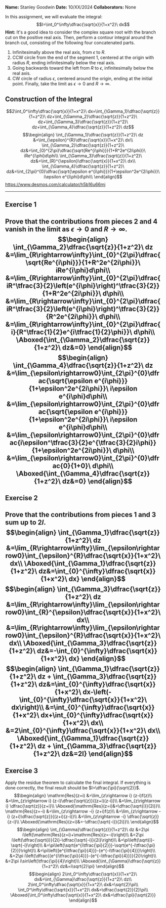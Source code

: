 **Name:** Stanley Goodwin
**Date:** 10/XX/2024
**Collaborators:** None

In this assignment, we will evaluate the integral:
$$I=\int_0^\infty\dfrac{\sqrt{x}}{1+x^2}\ dx$$
**Hint:** It's a good idea to consider the complex square root with the branch cut on the positive real axis. Then, perform a contour integral around the branch cut, consisting of the following four concatenated parts.
1. Infinitesimally above the real axis, from $\epsilon$ to $R$.
2. CCW circle from the end of the segment 1, centered at the origin with radius $R$, ending infinitesimally below the real axis.
3. Going backwards toward the left from $R$ to $\epsilon$, infinitesimally below the real axis.
4. CW circle of radius $\epsilon$, centered around the origin, ending at the initial point.
Finally, take the limit as $\epsilon\rightarrow0$ and $R\rightarrow\infty$.
## Construction of the Integral
$$2\int_0^\infty\dfrac{\sqrt{x}}{1+x^2}\ dx=\int_{\Gamma_1}\dfrac{\sqrt{z}}{1+z^2}\ dz+\int_{\Gamma_2}\dfrac{\sqrt{z}}{1+z^2}\ dz+\int_{\Gamma_3}\dfrac{\sqrt{z}}{1+z^2}\ dz+\int_{\Gamma_4}\dfrac{\sqrt{z}}{1+z^2}\ dz$$
$$\begin{align}
\int_{\Gamma_1}\dfrac{\sqrt{z}}{1+z^2}\ dz &=\int_{\epsilon}^{R}\dfrac{\sqrt{x}}{1+x^2}\ dx\\
\int_{\Gamma_2}\dfrac{\sqrt{z}}{1+z^2}\ dz&=\int_{0}^{2\pi}\dfrac{\sqrt{Re^{i\phi}}}{1+R^2e^{2i\phi}}\ iRe^{i\phi}d\phi\\
\int_{\Gamma_3}\dfrac{\sqrt{z}}{1+z^2}\ dz&=\int_{R}^{\epsilon}\dfrac{\sqrt{x}}{1+x^2}\ dx\\
\int_{\Gamma_4}\dfrac{\sqrt{z}}{1+z^2}\ dz&=\int_{2\pi}^{0}\dfrac{\sqrt{\epsilon e^{i\phi}}}{1+\epsilon^2e^{2i\phi}}\ i\epsilon e^{i\phi}d\phi\\
\end{align}$$
https://www.desmos.com/calculator/h5b16u66mj

---
## Exercise 1
Prove that the contributions from pieces 2 and 4 vanish in the limit as $\epsilon\rightarrow0$ and $R\rightarrow\infty$.
$$\begin{align}
\int_{\Gamma_2}\dfrac{\sqrt{z}}{1+z^2}\ dz
&=\lim_{R\rightarrow\infty}\int_{0}^{2\pi}\dfrac{\sqrt{Re^{i\phi}}}{1+R^2e^{2i\phi}}\ iRe^{i\phi}d\phi\\
&=\lim_{R\rightarrow\infty}\int_{0}^{2\pi}\dfrac{iR^\tfrac{3}{2}\left(e^{i\phi}\right)^\tfrac{3}{2}}{1+R^2e^{2i\phi}}\ d\phi\\
&=\lim_{R\rightarrow\infty}\int_{0}^{2\pi}\dfrac{iR^\tfrac{3}{2}\left(e^{i\phi}\right)^\tfrac{3}{2}}{R^2e^{2i\phi}}\ d\phi\\
&=\lim_{R\rightarrow\infty}\int_{0}^{2\pi}\dfrac{i}{R^\tfrac{1}{2}e^{i\tfrac{1}{2}\phi}}\ d\phi\\
\Aboxed{\int_{\Gamma_2}\dfrac{\sqrt{z}}{1+z^2}\ dz&=0}
\end{align}$$
$$\begin{align}
\int_{\Gamma_4}\dfrac{\sqrt{z}}{1+z^2}\ dz
&=\lim_{\epsilon\rightarrow0}\int_{2\pi}^{0}\dfrac{\sqrt{\epsilon e^{i\phi}}}{1+\epsilon^2e^{2i\phi}}\ i\epsilon e^{i\phi}d\phi\\
&=\lim_{\epsilon\rightarrow0}\int_{2\pi}^{0}\dfrac{\sqrt{\epsilon e^{i\phi}}}{1+\epsilon^2e^{2i\phi}}\ i\epsilon e^{i\phi}d\phi\\
&=\lim_{\epsilon\rightarrow0}\int_{2\pi}^{0}\dfrac{i\epsilon^\tfrac{3}{2}e^{\tfrac{3}{2}i\phi}}{1+\epsilon^2e^{2i\phi}}\ d\phi\\
&=\lim_{\epsilon\rightarrow0}\int_{2\pi}^{0}\dfrac{0}{1+0}\ d\phi\\
\Aboxed{\int_{\Gamma_4}\dfrac{\sqrt{z}}{1+z^2}\ dz&=0}
\end{align}$$
---
## Exercise 2
Prove that the contributions from pieces 1 and 3 sum up to $2I$.
$$\begin{align}
\int_{\Gamma_1}\dfrac{\sqrt{z}}{1+z^2}\ dz &=\lim_{R\rightarrow\infty}\lim_{\epsilon\rightarrow0}\int_{\epsilon}^{R}\dfrac{\sqrt{x}}{1+x^2}\ dx\\
\Aboxed{\int_{\Gamma_1}\dfrac{\sqrt{z}}{1+z^2}\ dz&=\int_{0}^{\infty}\dfrac{\sqrt{x}}{1+x^2}\ dx}
\end{align}$$
$$\begin{align}
\int_{\Gamma_3}\dfrac{\sqrt{z}}{1+z^2}\ dz &=\lim_{R\rightarrow\infty}\lim_{\epsilon\rightarrow0}\int_{R}^{\epsilon}\dfrac{\sqrt{x}}{1+x^2}\ dx\\
&=\lim_{R\rightarrow\infty}\lim_{\epsilon\rightarrow0}\int_{\epsilon}^{R}\dfrac{\sqrt{x}}{1+x^2}\ dx\\
\Aboxed{\int_{\Gamma_3}\dfrac{\sqrt{z}}{1+z^2}\ dz&=-\int_{0}^{\infty}\dfrac{\sqrt{x}}{1+x^2}\ dx}
\end{align}$$
$$\begin{align}
\int_{\Gamma_1}\dfrac{\sqrt{z}}{1+z^2}\ dz + \int_{\Gamma_3}\dfrac{\sqrt{z}}{1+z^2}\ dz&=\int_{0}^{\infty}\dfrac{\sqrt{x}}{1+x^2}\ dx-\left(-\int_{0}^{\infty}\dfrac{\sqrt{x}}{1+x^2}\ dx\right)\\
&=\int_{0}^{\infty}\dfrac{\sqrt{x}}{1+x^2}\ dx+\int_{0}^{\infty}\dfrac{\sqrt{x}}{1+x^2}\ dx\\
&=2\int_{0}^{\infty}\dfrac{\sqrt{x}}{1+x^2}\ dx\\
\Aboxed{\int_{\Gamma_1}\dfrac{\sqrt{z}}{1+z^2}\ dz + \int_{\Gamma_3}\dfrac{\sqrt{z}}{1+z^2}\ dz&=2I}
\end{align}$$
---
## Exercise 3
Apply the residue theorem to calculate the final integral.
If everything is done correctly, the final result should be $I=\dfrac{\pi}{\sqrt{2}}$.
$$\begin{align}
\mathrm{Res}(z=i)
&=\lim_{z\rightarrow i} (z-i)f(z)\\
&=\lim_{z\rightarrow i} (z-i)\dfrac{\sqrt{z}}{(z+i)(z-i)}\\
&=\lim_{z\rightarrow i} \dfrac{\sqrt{z}}{z+i}\\
\Aboxed{\mathrm{Res}(z=i)&=\dfrac{\sqrt{i}}{2i}}\\
\mathrm{Res}(z=-i)
&=\lim_{z\rightarrow -i} (z+i)f(z)\\
&=\lim_{z\rightarrow -i} (z+i)\dfrac{\sqrt{z}}{(z+i)(z-i)}\\
&=\lim_{z\rightarrow -i} \dfrac{\sqrt{z}}{z-i}\\
\Aboxed{\mathrm{Res}(z=i)&=-\dfrac{\sqrt{-i}}{2i}}\\
\end{align}$$
$$\begin{align}
\int_{\Gamma}\dfrac{\sqrt{z}}{1+z^2}\ dz
&=2\pi i\left(\mathrm{Res}(z=i)+\mathrm{Res}(z=-i)\right)\\
&=2\pi i\left(\dfrac{\sqrt{i}}{2i}-\dfrac{\sqrt{-i}}{2i}\right)\\
&=\pi\left(\sqrt{i}-\sqrt{-i}\right)\\
&=\pi\left(\sqrt{e^{i\tfrac{\pi}{2}}}-\sqrt{e^{-i\tfrac{\pi}{2}}}\right)\\
&=\pi\left({e^{i\tfrac{\pi}{4}}}-{e^{-i\tfrac{\pi}{4}}}\right)\\
&=2\pi i\left(\dfrac{{e^{i\tfrac{\pi}{4}}}-{e^{-i\tfrac{\pi}{4}}}}{2i}\right)\\
&=2\pi i\sin\left(\tfrac{\pi}{4}\right)\\
\Aboxed{\int_{\Gamma}\dfrac{\sqrt{z}}{1+z^2}\ dz&=i\sqrt{2}\pi}
\end{align}$$
$$\begin{align}
2\int_0^\infty\dfrac{\sqrt{x}}{1+x^2}\ dx&=\int_{\Gamma}\dfrac{\sqrt{z}}{1+z^2}\ dz\\
2\int_0^\infty\dfrac{\sqrt{x}}{1+x^2}\ dx&=\sqrt{2}\pi\\
\int_0^\infty\dfrac{\sqrt{x}}{1+x^2}\ dx&=\dfrac{\sqrt{2}}{2}\pi\\
\Aboxed{\int_0^\infty\dfrac{\sqrt{x}}{1+x^2}\ dx&=\dfrac{\pi}{\sqrt{2}}}
\end{align}$$
